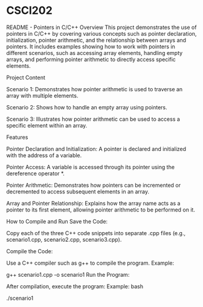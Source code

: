 # CSCI202
README - Pointers in C/C++
Overview
This project demonstrates the use of pointers in C/C++ by covering various concepts such as pointer declaration, initialization, pointer arithmetic, and the relationship between arrays and pointers. It includes examples showing how to work with pointers in different scenarios, such as accessing array elements, handling empty arrays, and performing pointer arithmetic to directly access specific elements.

Project Content

Scenario 1: Demonstrates how pointer arithmetic is used to traverse an array with multiple elements.

Scenario 2: Shows how to handle an empty array using pointers.

Scenario 3: Illustrates how pointer arithmetic can be used to access a specific element within an array.


Features

Pointer Declaration and Initialization:
A pointer is declared and initialized with the address of a variable.

Pointer Access:
A variable is accessed through its pointer using the dereference operator *.

Pointer Arithmetic:
Demonstrates how pointers can be incremented or decremented to access subsequent elements in an array.

Array and Pointer Relationship:
Explains how the array name acts as a pointer to its first element, allowing pointer arithmetic to be performed on it.

How to Compile and Run
Save the Code:

Copy each of the three C++ code snippets into separate .cpp files (e.g., scenario1.cpp, scenario2.cpp, scenario3.cpp).

Compile the Code:

Use a C++ compiler such as g++ to compile the program.
Example:

g++ scenario1.cpp -o scenario1
Run the Program:

After compilation, execute the program:
Example:
bash

./scenario1
